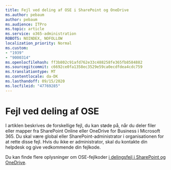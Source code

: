 ```yaml
---
title: Fejl ved deling af OSE i SharePoint og OneDrive
ms.author: pebaum
author: pebaum
ms.audience: ITPro
ms.topic: article
ms.service: o365-administration
ROBOTS: NOINDEX, NOFOLLOW
localization_priority: Normal
ms.custom:
- "1939"
- "9000314"
ms.openlocfilehash: ff3b802c91afd762e33c488258fe365fb8584882
ms.sourcegitcommit: c6692ce0fa1358ec3529e59ca0ecdfdea4cdc759
ms.translationtype: MT
ms.contentlocale: da-DK
ms.lasthandoff: 09/15/2020
ms.locfileid: "47769285"
---
```

# <a name="ose-sharing-errors"></a>Fejl ved deling af OSE

I artiklen beskrives de forskellige fejl, du kan støde på, når du deler filer eller mapper fra SharePoint Online eller OneDrive for Business i Microsoft 365. Du skal være global eller SharePoint-administrator i organisationen for at rette disse fejl. Hvis du ikke er administrator, skal du kontakte din helpdesk og give vedkommende din fejlkode.

Du kan finde flere oplysninger om OSE-fejlkoder [i delingsfejl i SharePoint og OneDrive](https://docs.microsoft.com/sharepoint/sharepoint-onedrive-error-message).
